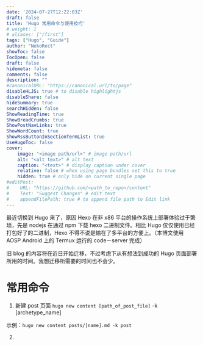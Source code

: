 ```yaml
---
date: '2024-07-27T12:22:03Z'
draft: false
title: 'Hugo 常用命令与使用技巧'
# weight: 1
# aliases: ["/first"]
tags: ["Hugo", "Guide"]
author: "NekoRect"
showToc: false
TocOpen: false
draft: false
hidemeta: false
comments: false
description: ""
#canonicalURL: "https://canonical.url/to/page"
disableHLJS: true # to disable highlightjs
disableShare: false
hideSummary: true
searchHidden: false
ShowReadingTime: true
ShowBreadCrumbs: true
ShowPostNavLinks: true
ShowWordCount: true
ShowRssButtonInSectionTermList: true
UseHugoToc: false
cover:
    image: "<image path/url>" # image path/url
    alt: "<alt text>" # alt text
    caption: "<text>" # display caption under cover
    relative: false # when using page bundles set this to true
    hidden: true # only hide on current single page
#editPost:
#    URL: "https://github.com/<path_to_repo>/content"
#    Text: "Suggest Changes" # edit text
#    appendFilePath: true # to append file path to Edit link
---
```


最近切换到 Hugo 来了，原因 Hexo 在非 x86 平台的操作系统上部署体验过于繁琐，先是 nodejs 在通过 npm 下载 hexo 二进制文件。相比 Hugo 仅仅使用已经打包好了的二进制，Hexo 不得不说是输在了多平台的方便上。（本博文使用 AOSP Android 上的 Termux 运行的 code－server 完成）

旧 blog 的内容将在近日开始迁移，不过考虑下从有想法到成功的 Hugo 页面部署所用的时间。我想迁移所需要的时间也不会少。

# 常用命令

1. 新建 post 页面
  `hugo new content [path_of_post_file]` -k [archetype_name]
  
  示例：`hugo new content posts/[name].md -k post`

2. 
